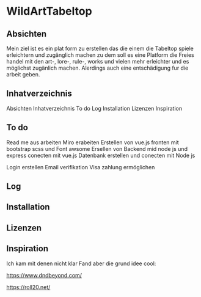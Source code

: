 # WildArtTabeltop

## Absichten

Mein ziel ist es ein plat form zu erstellen das die einem die Tabeltop spiele erleichtern und zugänglich machen zu dem soll es eine Platform die Freies handel mit den art-, lore-, rule-, works und vielen mehr erleichter und es möglichst zugänlich machen. Alerdings auch eine entschädigung fur die arbeit geben.

## Inhatverzeichnis

Absichten
Inhatverzeichnis
To do
Log
Installation
Lizenzen
Inspiration

## To do

Read me aus arbeiten
Miro erabeiten
Erstellen von vue.js fronten mit bootstrap scss und Font awsome
Ersellen von Backend mid node js und express conecten mit vue.js
Datenbank erstellen und conecten mit Node js

Login erstellen
Email verifikation
Visa zahlung ermöglichen

## Log

## Installation

## Lizenzen

## Inspiration

Ich kam mit denen nicht klar Fand aber die grund idee cool:

https://www.dndbeyond.com/

https://roll20.net/
